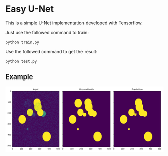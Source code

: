 # Easy U-Net

This is a simple U-Net implementation developed with Tensorflow. 

Just use the followed command to train:

```
python train.py
```

Use the followed command to get the result:

```
python test.py
```

## Example

![](imgs/result.png)

